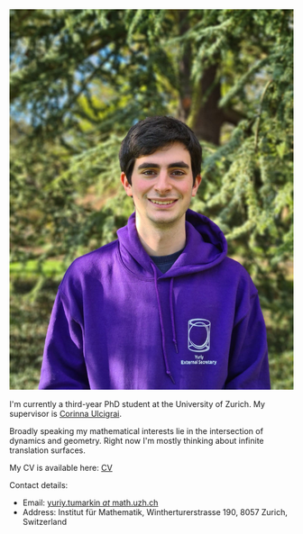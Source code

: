 
<div class = "sidebar__right">
    <div class = "sticky">
        <img src="files/img/photo.jpg" alt="Photo of myself" >
    </div>
</div>

I'm currently a third-year PhD student at the University of Zurich. My supervisor is [Corinna Ulcigrai](https://user.math.uzh.ch/ulcigrai/).

Broadly speaking my mathematical interests lie in the intersection of dynamics and geometry. Right now I'm mostly thinking about infinite translation surfaces.

My CV is available here: [CV](/files/cv2024.pdf)

Contact details:
- Email: [yuriy.tumarkin *at* math.uzh.ch](mailto:yuriy.tumarkin@math.uzh.ch)
- Address: Institut für Mathematik, Wintherturerstrasse 190, 8057 Zurich, Switzerland


